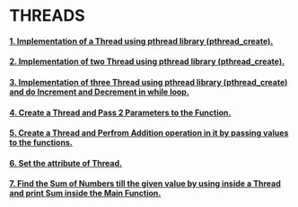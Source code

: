 
# THREADS
#### [1. Implementation of a Thread using pthread library (pthread_create).](../4_THREADS/1_Thread_Create)
#### [2. Implementation of two Thread using pthread library (pthread_create).](../4_THREADS/2_Two_Thread)
#### [3. Implementation of three Thread using pthread library (pthread_create) and do Increment and Decrement in while loop.](../4_THREADS/3_Three_Thread_LOOP)
#### [4. Create a Thread and Pass 2 Parameters to the Function.](../4_THREADS/4_PTH_Self)
#### [5. Create a Thread and Perfrom Addition operation in it by passing values to the functions.](../4_THREADS/5_Addition)
#### [6. Set the attribute of Thread.](../4_THREADS/6_ARGV_B)
#### [7. Find the Sum of Numbers till the given value by using inside a Thread and print Sum inside the Main Function.](../4_THREADS/7_Sum_of_Numbers)
